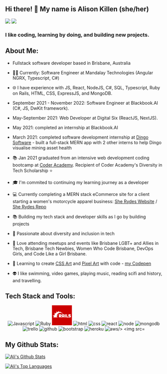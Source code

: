 ## Hi there! 👋 My name is Alison Killen (she/her)

[<img src="https://img.shields.io/badge/Twitter-1DA1F2?style=for-the-badge&logo=twitter&logoColor=white" />](https://twitter.com/alikillenit)
[<img src="https://img.shields.io/badge/LinkedIn-0077B5?style=for-the-badge&logo=linkedin&logoColor=white"/>](https://www.linkedin.com/in/alison-killen-2327a059/)


### I like coding, learning by doing, and building new projects. 

## About Me:

- Fullstack software developer based in Brisbane, Australia
- :woman_technologist: Currently: Software Engineer at Mandalay Technologies (Angular NGRX, Typescript, C#)
- :globe_with_meridians: I have experience with JS, React, NodeJS, C#, SQL, Typescript, Ruby on Rails, HTML, CSS, ExpressJS, and MongoDB.

- September 2021 - November 2022: Software Engineer at Blackbook.AI (C#, JS, DwKit framework).
- May-September 2021: Web Developer at Digital Six (ReactJS, NextJS).
- May 2021: completed an internship at Blackbook.AI
- March 2021: completed software development internship at [Dingo Software](https://www.dingo.com/) - built a full-stack MERN app with 2 other interns to help Dingo visualise mining asset health
- :books: Jan 2021 graduated from an intensive web development coding bootcamp at [Coder Academy](https://coderacademy.edu.au/). Recipient of Coder Academy's Diversity in Tech Scholarship :star:


- :mortar_board: I'm commited to continuing my learning journey as a developer 
- :computer: Currently completing a MERN stack eCommerce site for a client starting a women's motorcycle apparel business: [She Rydes Website](http://sherydesapp.herokuapp.com/) / [She Rydes Repo](https://github.com/alikillen/She_Rydes)
- :books: Building my tech stack and developer skills as I go by building projects
- :rainbow: Passionate about diversity and inclusion in tech
- :pizza: Love attending meetups and events like Brisbane LGBT+ and Allies in Tech, Brisbane Tech Newbies, Women Who Code Brisbane, DevOps Girls, and Code Like a Girl Brisbane.
- :art: Learning to create [CSS Art](https://github.com/alikillen/css_art) and [Pixel Art](https://github.com/alikillen/pixel_art) with code - [my Codepen](https://codepen.io/alikillen)
- :alien: I like swimming, video games, playing music, reading scifi and history, and travelling.


## Tech Stack and Tools:
<p align="center">
<img src="https://img.icons8.com/dusk/64/000000/javascript.png" alt="Javascript"/>
<img src="https://img.icons8.com/color/48/000000/ruby-programming-language.png" alt="Ruby"/>
<img src="./img/rails.png" alt="Ruby on Rails"/>
<img src="https://img.icons8.com/nolan/64/html-filetype.png" alt="html" />
<img src="https://img.icons8.com/nolan/64/css-filetype.png" alt="css" />
<img src="https://img.icons8.com/nolan/64/react-native.png" alt="react" />
<img src="https://img.icons8.com/color/96/000000/nodejs.png" alt="node"/>
<img src="https://img.icons8.com/color/48/000000/mongodb.png" alt="mongodb"/>


<img src="https://img.icons8.com/nolan/64/trello.png" alt="trello" />
<img src="https://img.icons8.com/nolan/64/github.png" alt="github" />
<img src="https://img.icons8.com/color/48/000000/bootstrap.png" alt="bootstrap" />
<img src="https://img.icons8.com/color/48/000000/heroku.png" alt="heroku"/>
<img src="https://img.icons8.com/color/48/000000/amazon-web-services.png" alt="aws/>
<img src="https://img.icons8.com/color/48/000000/postgreesql.png" alt="postgresql" />

</p>

## My Github Stats:

[![Ali's Github Stats](https://github-readme-stats.vercel.app/api?username=alikillen)](https://github.com/alikillen/github-readme-stats)

[![Ali's Top Languages](https://github-readme-stats.vercel.app/api/top-langs/?username=alikillen&layout=compact)](https://github.com/alikillen/github-readme-stats)

<!--
**alikillen/alikillen** is a ✨ _special_ ✨ repository because its `README.md` (this file) appears on your GitHub profile.

Here are some ideas to get you started:

- 🔭 I’m currently working on ...
- 🌱 I’m currently learning ...
- 👯 I’m looking to collaborate on ...
- 🤔 I’m looking for help with ...
- 💬 Ask me about ...
- 📫 How to reach me: ...
- 😄 Pronouns: ...
- ⚡ Fun fact: ...
-->
